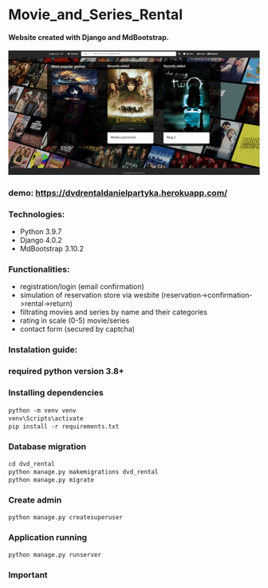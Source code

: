 # Movie_and_Series_Rental
#### Website created with Django and MdBootstrap.
![alt text](dvd_rental.png) 
### demo: https://dvdrentaldanielpartyka.herokuapp.com/

### Technologies:
* Python 3.9.7
* Django 4.0.2
* MdBootstrap 3.10.2

### Functionalities:
* registration/login (email confirmation)
* simulation of reservation store via wesbite (reservation->confirmation->rental->return)
* filtrating movies and series by name and their categories
* rating in scale (0-5) movie/series
* contact form (secured by captcha)

### Instalation guide:
### required python version 3.8+
### Installing dependencies
```
python -m venv venv 
venv\Scripts\activate
pip install -r requirements.txt
```
### Database migration
```
cd dvd_rental
python manage.py makemigrations dvd_rental
python manage.py migrate
```
### Create admin
```
python manage.py createsuperuser
```
### Application running
```
python manage.py runserver
```
### Important







